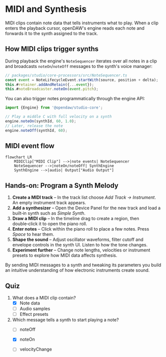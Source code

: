 # MIDI and Synthesis

MIDI clips contain note data that tells instruments what to play. When a clip enters the playback cursor, openDAW's engine reads each note and forwards it to the synth assigned to the track.

## How MIDI clips trigger synths

During playback the engine's `NoteSequencer` iterates over all notes in a clip and broadcasts `noteOn`/`noteOff` messages to the synth's voice manager:

```ts
// packages/studio/core-processors/src/NoteSequencer.ts
const event = NoteLifecycleEvent.startWith(source, position + delta);
this.#retainer.addAndRetain({...event});
this.#noteBroadcaster.noteOn(event.pitch);
```

You can also trigger notes programmatically through the engine API:

```ts
import {Engine} from '@opendaw/studio-core';

// Play a middle C with full velocity on a synth
engine.noteOn(synthId, 60, 1.0);
// Later, release the note
engine.noteOff(synthId, 60);
```

## MIDI event flow

```mermaid
flowchart LR
    MIDIClip["MIDI Clip"] -->|note events| NoteSequencer
    NoteSequencer -->|noteOn/noteOff| SynthEngine
    SynthEngine -->|audio| Output["Audio Output"]
```

## Hands-on: Program a Synth Melody

1. **Create a MIDI track** – In the track list choose _Add Track → Instrument_. An empty instrument track appears.
2. **Add a synthesizer** – Open the Device Panel for the new track and load a built‑in synth such as _Simple Synth_.
3. **Draw a MIDI clip** – In the timeline drag to create a region, then double‑click it to open the piano roll.
4. **Enter notes** – Click within the piano roll to place a few notes. Press _Space_ to hear them.
5. **Shape the sound** – Adjust oscillator waveforms, filter cutoff and envelope controls in the synth UI. Listen to how the tone changes.
6. **Experiment further** – Change note lengths, velocities or instrument presets to explore how MIDI data affects synthesis.

By sending MIDI messages to a synth and tweaking its parameters you build an intuitive understanding of how electronic instruments create sound.

## Quiz

1. What does a MIDI clip contain?
   - [x] Note data
   - [ ] Audio samples
   - [ ] Effect presets
2. Which message tells a synth to start playing a note?
   - [ ] noteOff
   - [x] noteOn
   - [ ] velocityChange

